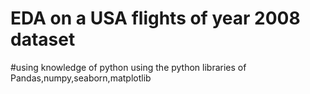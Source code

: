 # EDA on a USA flights of year 2008 dataset
#using knowledge of python
using the python libraries of Pandas,numpy,seaborn,matplotlib
